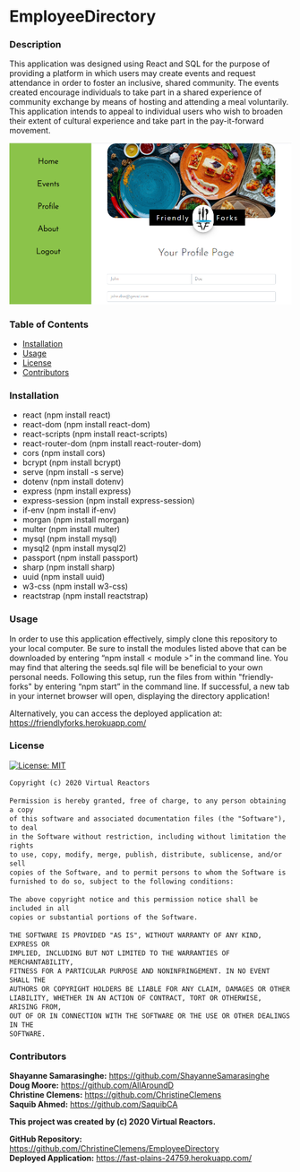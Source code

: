 # EmployeeDirectory

### Description
This application was designed using React and SQL for the purpose of providing a platform in which users may create events and request attendance in order to foster an inclusive, shared community. The events created encourage individuals to take part in a shared experience of community exchange by means of hosting and attending a meal voluntarily. This application intends to appeal to individual users who wish to broaden their extent of cultural experience and take part in the pay-it-forward movement. 

![alt text](https://github.com/AllAroundD/friendly-forks/blob/master/client/src/public/assets/img/FriendlyForks.PNG?raw=true)

### Table of Contents
- [Installation](#Installation) 
- [Usage](#Usage) 
- [License](#License) 
- [Contributors](#Contributors) 

### Installation
- react (npm install react)
- react-dom (npm install react-dom)
- react-scripts (npm install react-scripts)
- react-router-dom (npm install react-router-dom)
- cors (npm install cors)
- bcrypt (npm install bcrypt)
- serve (npm install -s serve)
- dotenv (npm install dotenv)
- express (npm install express)
- express-session (npm install express-session)
- if-env (npm install if-env)
- morgan (npm install morgan)
- multer (npm install multer)
- mysql (npm install mysql)
- mysql2 (npm install mysql2)
- passport (npm install passport)
- sharp (npm install sharp)
- uuid (npm install uuid)
- w3-css (npm install w3-css)
- reactstrap (npm install reactstrap)

### Usage
In order to use this application effectively, simply clone this repository to your local computer. Be sure to install the modules listed above that can be downloaded by entering “npm install < module >” in the command line. You may find that altering the seeds.sql file will be beneficial to your own personal needs. Following this setup, run the files from within "friendly-forks" by entering “npm start” in the command line. If successful, a new tab in your internet browser will open, displaying the directory application! 

Alternatively, you can access the deployed application at: https://friendlyforks.herokuapp.com/

### License
[![License: MIT](https://img.shields.io/badge/License-MIT-yellow.svg)](https://opensource.org/licenses/MIT)

    Copyright (c) 2020 Virtual Reactors

    Permission is hereby granted, free of charge, to any person obtaining a copy
    of this software and associated documentation files (the "Software"), to deal
    in the Software without restriction, including without limitation the rights
    to use, copy, modify, merge, publish, distribute, sublicense, and/or sell
    copies of the Software, and to permit persons to whom the Software is
    furnished to do so, subject to the following conditions:

    The above copyright notice and this permission notice shall be included in all
    copies or substantial portions of the Software.

    THE SOFTWARE IS PROVIDED "AS IS", WITHOUT WARRANTY OF ANY KIND, EXPRESS OR
    IMPLIED, INCLUDING BUT NOT LIMITED TO THE WARRANTIES OF MERCHANTABILITY,
    FITNESS FOR A PARTICULAR PURPOSE AND NONINFRINGEMENT. IN NO EVENT SHALL THE
    AUTHORS OR COPYRIGHT HOLDERS BE LIABLE FOR ANY CLAIM, DAMAGES OR OTHER
    LIABILITY, WHETHER IN AN ACTION OF CONTRACT, TORT OR OTHERWISE, ARISING FROM,
    OUT OF OR IN CONNECTION WITH THE SOFTWARE OR THE USE OR OTHER DEALINGS IN THE
    SOFTWARE.
### Contributors
**Shayanne Samarasinghe:** https://github.com/ShayanneSamarasinghe                
**Doug Moore:** https://github.com/AllAroundD                   
**Christine Clemens:** https://github.com/ChristineClemens                    
**Saquib Ahmed:** https://github.com/SaquibCA                       

**This project was created by (c) 2020 Virtual Reactors.**     

**GitHub Repository:** https://github.com/ChristineClemens/EmployeeDirectory          
**Deployed Application:** https://fast-plains-24759.herokuapp.com/         
